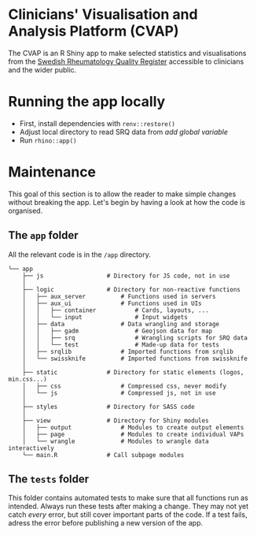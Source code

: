 # Clinicians' Visualisation and Analysis Platform (CVAP)

The CVAP is an R Shiny app to make selected statistics and visualisations from the [Swedish Rheumatology Quality Register](www.srq.nu) accessible to clinicians and the wider public.

# Running the app locally
- First, install dependencies with `renv::restore()`
- Adjust local directory to read SRQ data from *add global variable*
- Run `rhino::app()`

# Maintenance

This goal of this section is to allow the reader to make simple changes without breaking the app. Let's begin by having a look at how the code is organised.

## The `app` folder

All the relevant code is in the `/app` directory.

```
└── app
    ├── js                  # Directory for JS code, not in use
    │
    ├── logic               # Directory for non-reactive functions
    │   ├── aux_server          # Functions used in servers
    │   ├── aux_ui              # Functions used in UIs
    │   │   ├── container           # Cards, layouts, ...
    │   │   └── input               # Input widgets
    │   ├── data                # Data wrangling and storage
    │   │   ├── gadm                # Geojson data for map
    │   │   ├── srq                 # Wrangling scripts for SRQ data
    │   │   └── test                # Made-up data for tests
    │   ├── srqlib              # Imported functions from srqlib
    │   └── swissknife          # Imported functions from swissknife
    │
    ├── static              # Directory for static elements (logos, min.css...)
    │   ├── css                 # Compressed css, never modify
    │   └── js                  # Compressed js, not in use
    │
    ├── styles              # Directory for SASS code
    │
    ├── view                # Directory for Shiny modules
    │   ├── output              # Modules to create output elements
    │   ├── page                # Modules to create individual VAPs
    │   └── wrangle             # Modules to wrangle data interactively
    └── main.R              # Call subpage modules
```

## The `tests` folder

This folder contains automated tests to make sure that all functions run as intended. Always run these tests after making a change. They may not yet catch _every_ error, but still cover important parts of the code. If a test fails, adress the error before publishing a new version of the app.